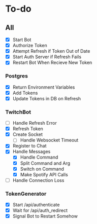 # To-do
## All

- [x] Start Bot
- [x] Authorize Token
- [x] Attempt Refresh if Token Out
      of Date
- [x] Start Auth Server if Refresh
      Fails
- [x] Restart Bot When Recieve New
      Token

### Postgres

- [x] Return Environment Variables 
- [x] Add Tokens
- [x] Update Tokens in DB on Refresh

### TwitchBot

- [ ] Handle Refresh Error
- [x] Refresh Token
- [x] Create Socket
  - [ ] Handle Websocket Timeout
- [x] Register to Chat
- [x] Handle Messages
  - [x] Handle Command
  - [x] Split Command and Arg
  - [x] Switch on Command
  - [x] Make Spotify API Calls
- [ ] Handle Connection Loss

### TokenGenerator

- [x] Start /api/authenticate
- [x] Wait for /api/auth_redirect
- [x] Signal Bot to Restart Somehow
